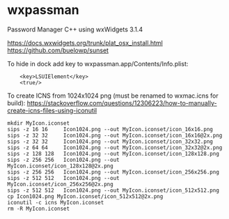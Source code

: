 # wxpassman
Password Manager C++ using wxWidgets 3.1.4

https://docs.wxwidgets.org/trunk/plat_osx_install.html
https://github.com/buelowp/sunset

To hide in dock add key to wxpassman.app/Contents/Info.plist:
```
	<key>LSUIElement</key>
	<true/>
```

To create ICNS from 1024x1024 png (must be renamed to wxmac.icns for build):
https://stackoverflow.com/questions/12306223/how-to-manually-create-icns-files-using-iconutil
```
mkdir MyIcon.iconset
sips -z 16 16     Icon1024.png --out MyIcon.iconset/icon_16x16.png
sips -z 32 32     Icon1024.png --out MyIcon.iconset/icon_16x16@2x.png
sips -z 32 32     Icon1024.png --out MyIcon.iconset/icon_32x32.png
sips -z 64 64     Icon1024.png --out MyIcon.iconset/icon_32x32@2x.png
sips -z 128 128   Icon1024.png --out MyIcon.iconset/icon_128x128.png
sips -z 256 256   Icon1024.png --out MyIcon.iconset/icon_128x128@2x.png
sips -z 256 256   Icon1024.png --out MyIcon.iconset/icon_256x256.png
sips -z 512 512   Icon1024.png --out MyIcon.iconset/icon_256x256@2x.png
sips -z 512 512   Icon1024.png --out MyIcon.iconset/icon_512x512.png
cp Icon1024.png MyIcon.iconset/icon_512x512@2x.png
iconutil -c icns MyIcon.iconset
rm -R MyIcon.iconset
```